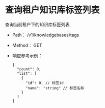 # 查询租户知识库标签列表
查询当前租户下的知识库标签列表

- Path： /v1/knowledgebases/tags
- Method： GET

- 响应参考示例：
    ```
    {
      "count": 0,
      "list": [
        {
          "id": 0, // 标签id
          "name": "string" // 标签名称
        }
      ]
    }
    ```